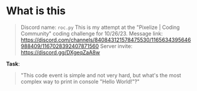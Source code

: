# What is this
> Discord name: `roc.py`
This is my attempt at the "Pixelize | Coding Community" coding challenge for 10/26/23.
    Message link: 
        https://discord.com/channels/840843121578475530/1165634395646988409/1167028392407871560
    Server invite: 
        https://discord.gg/DXgeqZaA8w

**Task**:
> "This code event is simple and not very hard, but what's the most complex way to print in console "Hello World!"?"